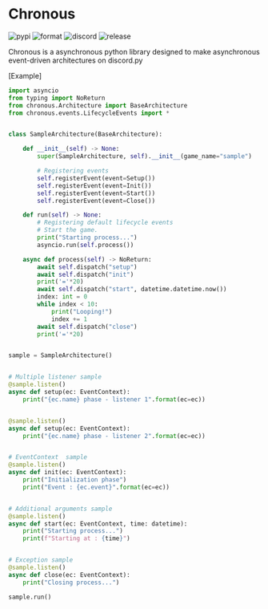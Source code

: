 # Chronous
![pypi](https://img.shields.io/pypi/pyversions/chronous?label=Python&logo=python&logoColor=yellow)
![format](https://img.shields.io/pypi/format/chronous?label=package-format&logo=pypi)
![discord](https://img.shields.io/discord/622434051365535745?color=blue&label=Discord&logo=Discord&logoColor=White)
![release](https://img.shields.io/github/release-date/Lapis0875/Chronous)

Chronous is a asynchronous python library designed to make asynchronous event-driven architectures on discord.py

[Example]
```python
import asyncio
from typing import NoReturn
from chronous.Architecture import BaseArchitecture
from chronous.events.LifecycleEvents import *


class SampleArchitecture(BaseArchitecture):

    def __init__(self) -> None:
        super(SampleArchitecture, self).__init__(game_name="sample")

        # Registering events
        self.registerEvent(event=Setup())
        self.registerEvent(event=Init())
        self.registerEvent(event=Start())
        self.registerEvent(event=Close())

    def run(self) -> None:
        # Registering default lifecycle events
        # Start the game.
        print("Starting process...")
        asyncio.run(self.process())

    async def process(self) -> NoReturn:
        await self.dispatch("setup")
        await self.dispatch("init")
        print('='*20)
        await self.dispatch("start", datetime.datetime.now())
        index: int = 0
        while index < 10:
            print("Looping!")
            index += 1
        await self.dispatch("close")
        print('='*20)


sample = SampleArchitecture()


# Multiple listener sample
@sample.listen()
async def setup(ec: EventContext):
    print("{ec.name} phase - listener 1".format(ec=ec))


@sample.listen()
async def setup(ec: EventContext):
    print("{ec.name} phase - listener 2".format(ec=ec))


# EventContext  sample
@sample.listen()
async def init(ec: EventContext):
    print("Initialization phase")
    print("Event : {ec.event}".format(ec=ec))


# Additional arguments sample
@sample.listen()
async def start(ec: EventContext, time: datetime):
    print("Starting process...")
    print(f"Starting at : {time}")


# Exception sample
@sample.listen()
async def close(ec: EventContext):
    print("Closing process...")

sample.run()

```
